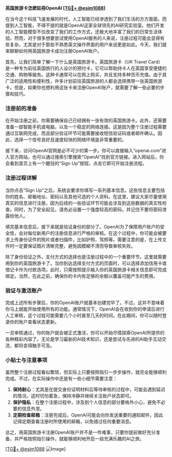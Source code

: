 **英国旅游卡怎麽註冊OpenAI [[TG💪+ @esim1088](https://t.me/s/esim1088)]**

在当今这个科技飞速发展的时代，人工智能已经渗透到了我们生活的方方面面。而提到人工智能，不得不提的就是OpenAI这家全球领先的AI研究实验室。他们开发的人工智能模型不仅改变了我们的工作方式，还极大地丰富了我们的日常生活体验。然而，对于很多想要尝试使用OpenAI服务的人来说，注册过程可能会显得有些复杂，尤其是对于那些不熟悉英文操作界面的用户来说更是如此。今天，我们就来聊聊如何用英国旅游卡成功注册OpenAI账户。

首先，让我们简单了解一下什么是英国旅游卡。英国旅游卡（UK Travel Card）是一种专为前往英国旅行的人设计的预付卡，它可以帮助持卡人在英国享受便捷的交通、购物等服务。这种卡通常可以在网上购买，并且支持多种货币充值。由于其广泛的适用性和便利性，许多计划前往英国旅游的人都会选择携带一张英国旅游卡。但是，如果你也想利用这张卡来注册OpenAI账户，就需要了解一些必要的步骤和技巧。

### 注册前的准备

在开始注册之前，你需要确保自己已经拥有一张有效的英国旅游卡。此外，还需要准备一部智能手机或电脑，以及一个稳定的网络连接。这是因为整个注册过程需要通过互联网完成，而且部分验证环节可能需要接收短信验证码或者邮件确认。因此，选择一个信号良好且速度较快的网络环境是非常重要的。

接下来，访问OpenAI官网是必不可少的第一步。你可以直接输入“openai.com”进入官方网站，也可以通过搜索引擎搜索“OpenAI”找到官方链接。进入网站后，你会看到首页上有一个醒目的“Sign Up”按钮，点击它即可开始注册流程。

### 注册过程详解

当你点击“Sign Up”之后，系统会要求你填写一系列基本信息。这些信息主要包括你的姓名、邮箱地址、密码以及其他可选的个人资料。在这里，建议大家尽量使用真实的信息进行注册，因为后续的一些验证环节可能会涉及到这些数据的真实性检查。同时，为了安全起见，请务必设置一个强度较高的密码，并记住不要将密码泄露给他人。

填完基本信息后，接下来就是验证身份的部分了。OpenAI为了保障用户账户的安全性，会对每位新用户的注册信息进行严格的审核。在这个过程中，你可能会被要求上传身份证件的照片或者扫描件，比如护照、驾照等。需要注意的是，在上传文件时一定要保证图片清晰完整，避免因模糊不清而导致审核失败。

除了身份验证之外，支付方式的选择也是注册过程中的一个重要环节。这里就需要用到你的英国旅游卡了。当你到达选择支付方式的页面时，可以选择添加信用卡或借记卡作为付款选项。此时，只需按照提示输入你的英国旅游卡相关信息即可完成绑定。当然，在此之前，确保你的卡内有足够的余额以覆盖可能产生的费用。

### 验证与激活账户

完成上述所有步骤后，你的OpenAI账户就基本创建完毕了。不过，这并不意味着你马上就能开始使用所有的功能。通常情况下，OpenAI会在收到你的申请后进行人工审核，这个过程可能需要几个小时甚至几天的时间。在此期间，你可以随时登录你的账户查看状态更新。

一旦审核通过，你的账户就会被正式激活，你可以开始尽情探索OpenAI所提供的各种精彩内容了。无论是学习最新的AI技术知识，还是尝试与先进的AI助手互动交流，都将变得触手可及。

### 小贴士与注意事项

虽然整个注册过程看似繁琐，但实际上只要按照指引一步步操作，就完全能够顺利完成。不过，在实际操作中还是有一些小细节需要注意：

1. **保持耐心**：尤其是在提交身份证明材料后等待审核的过程中，可能会遇到延迟的情况。这时切勿着急，保持冷静并继续关注账户状态即可。
2. **保护隐私**：在整个注册过程中，涉及到个人信息的部分要格外小心，避免不必要的信息外泄。
3. **定期检查邮箱**：注册完成后，OpenAI可能会向你发送重要的通知邮件，因此记得定期查看注册时所使用的邮箱，以免错过任何重要消息。

总之，用英国旅游卡注册OpenAI账户并不是一件难事，只要你提前做好充分准备，并严格按照指引操作，就能够顺利地开启一段充满乐趣的AI之旅。

[[TG💪+ @esim1088](https://t.me/s/esim1088) ![Image](https://i.postimg.cc/4NQfJmqS/Snipaste-2025-05-13-00-14-12.png)]
